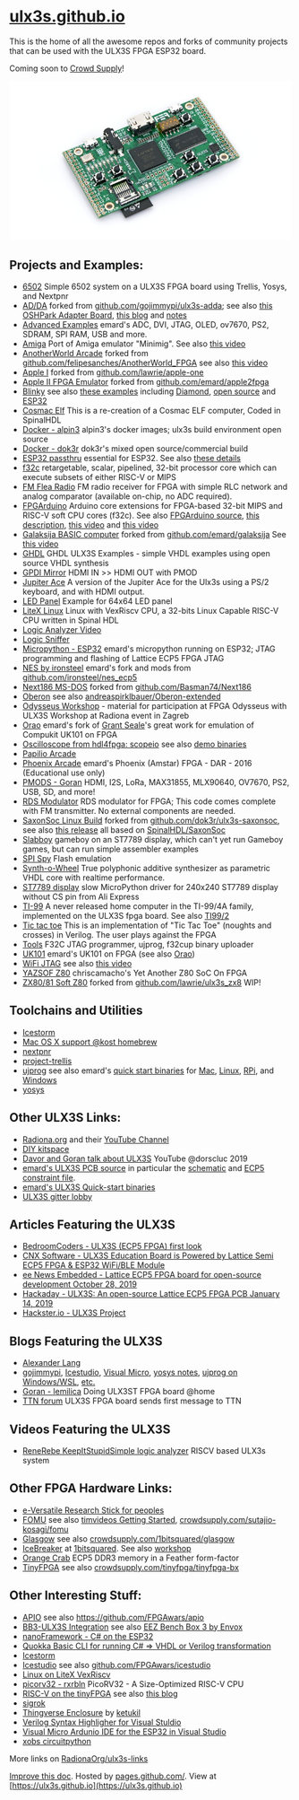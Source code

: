# [ulx3s.github.io](https://ulx3s.github.io)

This is the home of all the awesome repos and forks of community projects that can be used with the ULX3S FPGA ESP32 board.

Coming soon to [Crowd Supply](https://www.crowdsupply.com/radiona/ulx3s)!

![ulx3s-v303-ax-top_png_project-main.jpg](./images/ulx3s-v303-ax-top_png_project-main.jpg )

## Projects and Examples:

* [6502](https://github.com/emeb/ulx3s_6502) Simple 6502 system on a ULX3S FPGA board using Trellis, Yosys, and Nextpnr
* [AD/DA](https://github.com/ulx3s/ulx3s-adda) forked from [github.com/gojimmypi/ulx3s-adda](https://github.com/gojimmypi/ulx3s-adda); see also [this OSHPark Adapter Board](https://oshpark.com/shared_projects/oRTuqkeG), [this blog](https://gojimmypi.blogspot.com/2018/06/ad9280-ad9708-ad-da-module-for-ax.html) and [notes](https://gojimmypi.blogspot.com/2019/03/ulx3s-sdr-with-alinx-adda.html) 
* [Advanced Examples](https://github.com/emard/ulx3s-misc) emard's ADC, DVI, JTAG, OLED, ov7670, PS2, SDRAM, SPI RAM, USB and more. 
* [Amiga](https://github.com/emard/Minimig_ECS) Port of Amiga emulator "Minimig". See also [this video](https://www.youtube.com/watch?v=q0nysMydf4I)
* [AnotherWorld Arcade](https://github.com/ulx3s/AnotherWorld_FPGA) forked from [github.com/felipesanches/AnotherWorld_FPGA](https://github.com/felipesanches/AnotherWorld_FPGA) see also [this video](https://www.youtube.com/watch?v=hFxIBoNP-_s)
* [Apple I](https://github.com/emard/apple-one) forked from [github.com/lawrie/apple-one](https://github.com/lawrie/apple-one)
* [Apple II FPGA Emulator](https://github.com/ulx3s/apple2fpga/blob/master/README) forked from [github.com/emard/apple2fpga](https://github.com/emard/apple2fpga)
* [Blinky](https://github.com/DoctorWkt/ULX3S-Blinky) see also [these examples](https://github.com/emard/ulx3s-examples/tree/master/blinky) including [Diamond](https://github.com/emard/ulx3s-examples/blob/master/blinky/Diamond/README.md), [open source](https://github.com/emard/ulx3s-examples/blob/master/blinky/OpenSource/README.md) and [ESP32](https://github.com/emard/ulx3s-examples/tree/master/blinky/ESP32)
* [Cosmac Elf](https://github.com/lawrie/FPGACosmacELF/tree/master/ulx3s) This is a re-creation of a Cosmac ELF computer, Coded in SpinalHDL
* [Docker - alpin3](https://github.com/alpin3/ulx3s) alpin3's docker images; ulx3s build environment open source
* [Docker - dok3r](https://github.com/dok3r/ulx3s-build) dok3r's mixed open source/commercial build
* [ESP32 passthru](https://github.com/emard/ulx3s-passthru) essential for ESP32. See also [these details](https://github.com/ulx3s/ulx3s-examples/blob/master/passthru/README.md)
* [f32c](https://github.com/f32c/f32c) retargetable, scalar, pipelined, 32-bit processor core which can execute subsets of either RISC-V or MIPS
* [FM Flea Radio](https://github.com/emard/flearadio) FM radio receiver for FPGA with simple RLC network and analog comparator (available on-chip, no ADC required).
* [FPGArduino](https://github.com/f32c/fpgarduino) Arduino core extensions for FPGA-based 32-bit MIPS and RISC-V soft CPU cores (f32c). See also [FPGArduino source](https://github.com/f32c/arduino), [this description](http://www.nxlab.fer.hr/fpgarduino/), [this video](https://www.youtube.com/watch?v=2DlkXjZnMjc) and [this video](https://www.youtube.com/watch?v=Q5GEMc2oYsw)
* [Galaksija BASIC computer](https://github.com/ulx3s/galaksija) forked from [github.com/emard/galaksija](https://github.com/emard/galaksija) See [this video](https://www.youtube.com/watch?v=CR-pVxN-08k)
* [GHDL](https://github.com/kost/ulx3s-ghdl-examples) GHDL ULX3S Examples - simple VHDL examples using open source VHDL synthesis
* [GPDI Mirror](https://github.com/goran-mahovlic/GPDI_mirror) HDMI IN >> HDMI OUT with PMOD
* [Jupiter Ace](https://github.com/emard/jupiter_ace) A version of the Jupiter Ace for the Ulx3s using a PS/2 keyboard, and with HDMI output.
* [LED Panel](https://github.com/goran-mahovlic/prjtrellis-led64x64) Example for 64x64 LED panel
* [LiteX Linux](https://github.com/litex-hub/linux-on-litex-vexriscv/tree/master/prog) Linux with VexRiscv CPU, a 32-bits Linux Capable RISC-V CPU written in Spinal HDL
* [Logic Analyzer Video](https://www.youtube.com/watch?v=I_yYem0Nowc)
* [Logic Sniffer](https://github.com/lawrie/Ice40LogicSniffer/tree/master/ulx3s)
* [Micropython - ESP32](https://github.com/emard/esp32ecp5) emard's micropython running on ESP32; JTAG programming and flashing of Lattice ECP5 FPGA JTAG
* [NES by ironsteel](https://github.com/emard/nes_ecp5) emard's fork and mods from [github.com/ironsteel/nes_ecp5](https://github.com/ironsteel/nes_ecp5)
* [Next186 MS-DOS](https://github.com/emard/Next186) forked from [github.com/Basman74/Next186](https://github.com/Basman74/Next186)
* [Oberon](https://github.com/emard/oberon) see also [andreaspirklbauer/Oberon-extended](https://github.com/andreaspirklbauer/Oberon-extended)
* [Odysseus Workshop](https://github.com/ulx3s/fpga-odysseus) - material for participation at FPGA Odysseus with ULX3S Workshop at Radiona event in Zagreb
* [Orao](https://github.com/emard/UK101onFPGA) emard's fork of [Grant Seale](https://twitter.com/zx80nut)'s great work for emulation of Compukit UK101 on FPGA
* [Oscilloscope from hdl4fpga: scopeio](https://github.com/hdl4fpga/hdl4fpga/blob/master/ULX3S/scopeio/scopeio_top.vhd) see also [demo binaries](https://github.com/emard/ulx3s-bin/tree/master/fpga/scope)
* [Papilio Arcade](https://github.com/emard/Papilio-Arcade)
* [Phoenix Arcade](https://github.com/emard/vhdl_phoenix) emard's Phoenix (Amstar) FPGA - DAR - 2016 (Educational use only)
* [PMODS - Goran](https://github.com/goran-mahovlic/ulx3s-PMOD) HDMI, I2S, LoRa, MAX31855, MLX90640, OV7670, PS2, USB, SD, and more!
* [RDS Modulator](https://github.com/emard/rdsfpga) RDS modulator for FPGA; This code comes complete with FM transmitter. No external components are needed.
* [SaxonSoc Linux Build](https://github.com/ulx3s/ulx3s-saxonsoc) forked from [github.com/dok3r/ulx3s-saxonsoc](https://github.com/dok3r/ulx3s-saxonsoc), see also [this release](https://github.com/dok3r/ulx3s-saxonsoc/releases/tag/v2020.02.23) all based on [SpinalHDL/SaxonSoc](https://github.com/SpinalHDL/SaxonSoc)
* [Slabboy](https://github.com/lawrie/slabboy) gameboy on an ST7789 display, which can't yet run Gameboy games, but can run simple assembler examples
* [SPI Spy](https://github.com/osresearch/spispy) Flash emulation
* [Synth-o-Wheel](https://github.com/emard/synthowheel) True polyphonic additive synthesizer as parametric VHDL core with realtime performance.
* [ST7789 display](https://github.com/emard/st7789py_mpy) slow MicroPython driver for 240x240 ST7789 display without CS pin from Ali Express
* [TI-99](https://github.com/emard/ti99_2) A never released home computer in the TI-99/4A family, implemented on the ULX3S fpga board. See also [TI99/2](https://gitlab.com/pnru/ti99/tree/master/ti99_2)
* [Tic tac toe](https://github.com/emard/Verilog_tic-tac-toe) This is an implementation of "Tic Tac Toe" (noughts and crosses) in Verilog. The user plays against the FPGA
* [Tools](https://github.com/f32c/tools) F32C JTAG programmer, ujprog, f32cup binary uploader
* [UK101](https://github.com/emard/UK101onFPGA) emard's UK101 on FPGA (see also [Orao](https://github.com/emard/UK101onFPGA))
* [WiFi JTAG](https://github.com/emard/WiFiJTAG) see also [this video](https://www.youtube.com/watch?v=cgYtZW4zPSI)
* [YAZSOF Z80](https://github.com/chriscamacho/YAZSOF) chriscamacho's Yet Another Z80 SoC On FPGA
* [ZX80/81 Soft Z80](https://github.com/ulx3s/ulx3s_zx81) forked from [github.com/lawrie/ulx3s_zx8](https://github.com/lawrie/ulx3s_zx81) WIP!

## Toolchains and Utilities
* [Icestorm](http://www.clifford.at/icestorm/)
* [Mac OS X support @kost homebrew](https://github.com/kost/homebrew-ulx3s)
* [nextpnr](https://github.com/YosysHQ/nextpnr)
* [project-trellis](https://github.com/SymbiFlow/prjtrellis)
* [ujprog](https://github.com/f32c/tools) see also emard's [quick start binaries](https://github.com/emard/ulx3s-bin) for [Mac](https://github.com/emard/ulx3s-bin/tree/master/usb-jtag/apple), [Linux](https://github.com/emard/ulx3s-bin/tree/master/usb-jtag/linux-amd64), [RPi](https://github.com/emard/ulx3s-bin/tree/master/usb-jtag/linux-rpi3), and [Windows](https://github.com/emard/ulx3s-bin/tree/master/usb-jtag/win32) 
* [yosys](http://www.clifford.at/yosys/)

## Other ULX3S Links:
* [Radiona.org](https://radiona.org/ulx3s/) and their [YouTube Channel](https://www.youtube.com/channel/UCYkEAHs8F4tvyb9Y2CcP3_w)
* [DIY kitspace](https://kitspace.org/boards/github.com/emard/ulx3s/) 
* [Davor and Goran talk about ULX3S](https://www.youtube.com/watch?v=c6ZuXwe0wpw) YouTube @dorscluc 2019
* [emard's ULX3S PCB source](http://github.com/emard/ulx3s) in particular the [schematic](https://github.com/emard/ulx3s/blob/master/doc/schematics.pdf) and [ECP5 constraint file](https://github.com/emard/ulx3s/blob/master/doc/constraints/ulx3s_v20.lpf).
* [emard's ULX3S Quick-start binaries ](https://github.com/emard/ulx3s-bin)
* [ULX3S gitter lobby](https://gitter.im/ulx3s/Lobby)

## Articles Featuring the ULX3S

* [BedroomCoders - ULX3S (ECP5 FPGA) first look](http://bedroomcoders.co.uk/ulx3s-ecp5-fpga-first-look/)
* [CNX Software - ULX3S Education Board is Powered by Lattice Semi ECP5 FPGA & ESP32 WiFi/BLE Module](https://www.cnx-software.com/2019/08/30/ulx3s-education-board-is-powered-by-lattice-semi-ecp5-fpga-esp32-wifi-ble-module/)
* [ee News Embedded - Lattice ECP5 FPGA board for open-source development October 28, 2019](https://www.eenewsembedded.com/news/lattice-ecp5-fpga-board-open-source-development)
* [Hackaday - ULX3S: An open-source Lattice ECP5 FPGA PCB January 14, 2019](https://hackaday.com/2019/01/14/ulx3s-an-open-source-lattice-ecp5-fpga-pcb/)
* [Hackster.io - ULX3S Project](https://www.hackster.io/radiona/ulx3s-project-f946c2)

## Blogs Featuring the ULX3S
* [Alexander Lang](http://langster1980.blogspot.com/2019/09/ulx3s-open-source-fpga-development-board.html)
* [gojimmypi](https://gojimmypi.blogspot.com/2019/02/ulx3s-day-1.html), [Icestudio](https://gojimmypi.blogspot.com/2019/12/ulx3s-and-icestudio.html), [Visual Micro](https://gojimmypi.blogspot.com/2019/06/ulx3s-and-visual-micro-in-visual-studio.html), [yosys notes](https://gojimmypi.blogspot.com/2019/02/notes-on-ulx3s-fpga-yosys-verilog-vhdl.html), [ujprog on Windows/WSL](https://gojimmypi.blogspot.com/2019/02/ulx3s-ujprog-on-windows-wsl-or-minggw.html), [etc.](https://gojimmypi.blogspot.com/search/label/ULX3S)
* [Goran - lemilica](http://lemilica.com/?s=ulx3s) Doing ULX3ST FPGA board @home
* [TTN forum](https://www.thethingsnetwork.org/forum/t/ulx3s-fpga-board-sends-first-message-to-ttn/19384/4) ULX3S FPGA board sends first message to TTN

## Videos Featuring the ULX3S
* [ReneRebe KeepItStupidSimple logic analyzer](https://www.youtube.com/watch?v=I_yYem0Nowc) RISCV based ULX3s system 

## Other FPGA Hardware Links:
* [e-Versatile Research Stick for peoples](https://github.com/cbalint13/e-verest)
* [FOMU](https://workshop.fomu.im/en/latest/) see also [timvideos Getting Started](https://github.com/timvideos/litex-buildenv/wiki/Getting-started-with-FOMU-(an-FPGA-in-your-USB-port)), [crowdsupply.com/sutajio-kosagi/fomu](https://www.crowdsupply.com/sutajio-kosagi/fomu)
* [Glasgow](https://github.com/GlasgowEmbedded/glasgow) see also [crowdsupply.com/1bitsquared/glasgow](https://www.crowdsupply.com/1bitsquared/glasgow)
* [IceBreaker](https://github.com/icebreaker-fpga/icebreaker) at [1bitsquared](https://1bitsquared.com/collections/fpga/products/icebreaker). See also [workshop](https://github.com/icebreaker-fpga/icebreaker-workshop)
* [Orange Crab](https://github.com/gregdavill/OrangeCrab) ECP5 DDR3 memory in a Feather form-factor
* [TinyFPGA](https://tinyfpga.com/) see also [crowdsupply.com/tinyfpga/tinyfpga-bx](https://www.crowdsupply.com/tinyfpga/tinyfpga-bx)

## Other Interesting Stuff:
* [APIO](https://apiodoc.readthedocs.io/en/stable/) see also https://github.com/FPGAwars/apio
* [BB3-ULX3S Integration](https://www.envox.hr/eez/bb3-ulx3s-integration/poc8-introduction.html) see also [EEZ Bench Box 3 by Envox](https://www.crowdsupply.com/envox/eez-bb3)
* [nanoFramework - C# on the ESP32](http://docs.nanoframework.net/)
* [Quokka Basic CLI for running C# => VHDL or Verilog transformation](https://github.com/EvgenyMuryshkin/QuokkaEvaluation)
* [Icestorm](http://www.clifford.at/icestorm/)
* [Icestudio](https://icestudio.io/) see also [github.com/FPGAwars/icestudio](https://github.com/FPGAwars/icestudio)
* [Linux on LiteX VexRiscv](https://github.com/litex-hub/linux-on-litex-vexriscv)
* [picorv32 - rxrbln](https://github.com/rxrbln/picorv32) PicoRV32 - A Size-Optimized RISC-V CPU
* [RISC-V on the tinyFPGA](https://discourse.tinyfpga.com/t/riscv-example-project-on-tinyfpga-bx/451) see also [this blog](https://gojimmypi.blogspot.com/2019/01/risc-v-on-fpga-tinyfpga-via-wsl.html)
* [sigrok](https://sigrok.org/wiki/Main_Page)
* [Thingverse Enclosure](https://www.thingiverse.com/thing:3369567) by [ketukil](https://www.thingiverse.com/ketukil/about)
* [Verilog Syntax Highligher for Visual Stuldio](https://marketplace.visualstudio.com/items?itemName=gojimmypi.gojimmypi-verilog-language-extension)
* [Visual Micro Ardunio IDE for the ESP32 in Visual Studio](https://www.visualmicro.com/)
* [xobs circuitpython](https://github.com/xobs/circuitpython)


More links on [RadionaOrg/ulx3s-links](https://github.com/RadionaOrg/ulx3s-links)

[Improve this doc](https://github.com/ulx3s/ulx3s.github.io). Hosted by [pages.github.com/](https://pages.github.com/). View at [https://ulx3s.github.io](https://ulx3s.github.io)
